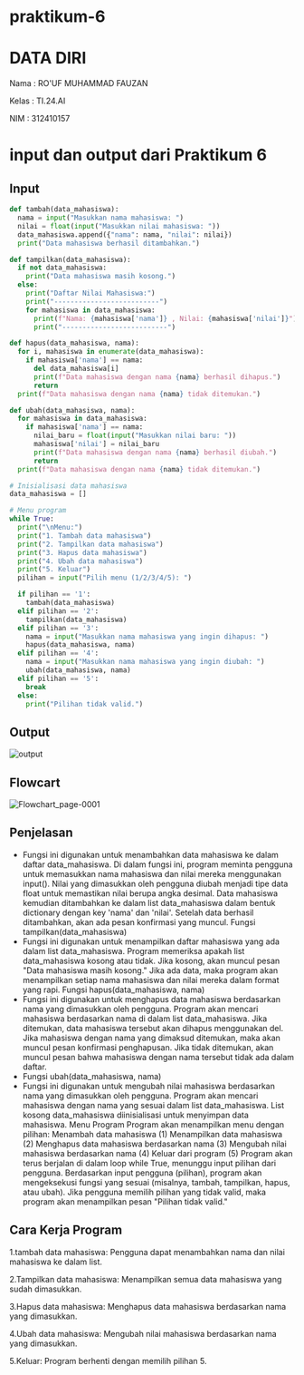 # praktikum-6
# DATA DIRI
Nama : RO'UF MUHAMMAD FAUZAN

Kelas : TI.24.AI

NIM : 312410157
# input dan output dari Praktikum 6
## Input
```Python
def tambah(data_mahasiswa):
  nama = input("Masukkan nama mahasiswa: ")
  nilai = float(input("Masukkan nilai mahasiswa: "))
  data_mahasiswa.append({"nama": nama, "nilai": nilai})
  print("Data mahasiswa berhasil ditambahkan.")

def tampilkan(data_mahasiswa):
  if not data_mahasiswa:
    print("Data mahasiswa masih kosong.")
  else:
    print("Daftar Nilai Mahasiswa:")
    print("--------------------------")
    for mahasiswa in data_mahasiswa:
      print(f"Nama: {mahasiswa['nama']} , Nilai: {mahasiswa['nilai']}")
      print("--------------------------")

def hapus(data_mahasiswa, nama):
  for i, mahasiswa in enumerate(data_mahasiswa):
    if mahasiswa['nama'] == nama:
      del data_mahasiswa[i]
      print(f"Data mahasiswa dengan nama {nama} berhasil dihapus.")
      return
  print(f"Data mahasiswa dengan nama {nama} tidak ditemukan.")

def ubah(data_mahasiswa, nama):
  for mahasiswa in data_mahasiswa:
    if mahasiswa['nama'] == nama:
      nilai_baru = float(input("Masukkan nilai baru: "))
      mahasiswa['nilai'] = nilai_baru
      print(f"Data mahasiswa dengan nama {nama} berhasil diubah.")
      return
  print(f"Data mahasiswa dengan nama {nama} tidak ditemukan.")

# Inisialisasi data mahasiswa
data_mahasiswa = []

# Menu program
while True:
  print("\nMenu:")
  print("1. Tambah data mahasiswa")
  print("2. Tampilkan data mahasiswa")
  print("3. Hapus data mahasiswa")
  print("4. Ubah data mahasiswa")
  print("5. Keluar")
  pilihan = input("Pilih menu (1/2/3/4/5): ")

  if pilihan == '1':
    tambah(data_mahasiswa)
  elif pilihan == '2':
    tampilkan(data_mahasiswa)
  elif pilihan == '3':
    nama = input("Masukkan nama mahasiswa yang ingin dihapus: ")
    hapus(data_mahasiswa, nama)
  elif pilihan == '4':
    nama = input("Masukkan nama mahasiswa yang ingin diubah: ")
    ubah(data_mahasiswa, nama)
  elif pilihan == '5':
    break
  else:
    print("Pilihan tidak valid.")
```
## Output
![output]()
## Flowcart
![Flowchart_page-0001](https://github.com/user-attachments/assets/2edd0270-6fce-4a11-b62a-0a784fb9631b)

## Penjelasan 
- Fungsi ini digunakan untuk menambahkan data mahasiswa ke dalam daftar data_mahasiswa.
Di dalam fungsi ini, program meminta pengguna untuk memasukkan nama mahasiswa dan nilai mereka menggunakan input().
Nilai yang dimasukkan oleh pengguna diubah menjadi tipe data float untuk memastikan nilai berupa angka desimal.
Data mahasiswa kemudian ditambahkan ke dalam list data_mahasiswa dalam bentuk dictionary dengan key 'nama' dan 'nilai'.
Setelah data berhasil ditambahkan, akan ada pesan konfirmasi yang muncul.
Fungsi tampilkan(data_mahasiswa)
- Fungsi ini digunakan untuk menampilkan daftar mahasiswa yang ada dalam list data_mahasiswa.
Program memeriksa apakah list data_mahasiswa kosong atau tidak. Jika kosong, akan muncul pesan "Data mahasiswa masih kosong."
Jika ada data, maka program akan menampilkan setiap nama mahasiswa dan nilai mereka dalam format yang rapi.
Fungsi hapus(data_mahasiswa, nama)
- Fungsi ini digunakan untuk menghapus data mahasiswa berdasarkan nama yang dimasukkan oleh pengguna.
Program akan mencari mahasiswa berdasarkan nama di dalam list data_mahasiswa. Jika ditemukan, data mahasiswa tersebut akan dihapus menggunakan del.
Jika mahasiswa dengan nama yang dimaksud ditemukan, maka akan muncul pesan konfirmasi penghapusan.
Jika tidak ditemukan, akan muncul pesan bahwa mahasiswa dengan nama tersebut tidak ada dalam daftar.
- Fungsi ubah(data_mahasiswa, nama)
- Fungsi ini digunakan untuk mengubah nilai mahasiswa berdasarkan nama yang dimasukkan oleh pengguna.
Program akan mencari mahasiswa dengan nama yang sesuai dalam list data_mahasiswa.
List kosong data_mahasiswa diinisialisasi untuk menyimpan data mahasiswa.
Menu Program
Program akan menampilkan menu dengan pilihan:
Menambah data mahasiswa (1)
Menampilkan data mahasiswa (2)
Menghapus data mahasiswa berdasarkan nama (3)
Mengubah nilai mahasiswa berdasarkan nama (4)
Keluar dari program (5)
Program akan terus berjalan di dalam loop while True, menunggu input pilihan dari pengguna.
Berdasarkan input pengguna (pilihan), program akan mengeksekusi fungsi yang sesuai (misalnya, tambah, tampilkan, hapus, atau ubah).
Jika pengguna memilih pilihan yang tidak valid, maka program akan menampilkan pesan "Pilihan tidak valid."
## Cara Kerja Program
1.tambah data mahasiswa: Pengguna dapat menambahkan nama dan nilai mahasiswa ke dalam list.

2.Tampilkan data mahasiswa: Menampilkan semua data mahasiswa yang sudah dimasukkan.

3.Hapus data mahasiswa: Menghapus data mahasiswa berdasarkan nama yang dimasukkan.

4.Ubah data mahasiswa: Mengubah nilai mahasiswa berdasarkan nama yang dimasukkan.

5.Keluar: Program berhenti dengan memilih pilihan 5.
